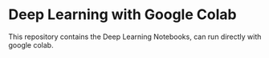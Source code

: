 # Deep Learning with Google Colab

This repository contains the Deep Learning Notebooks, can run directly with google colab. 
